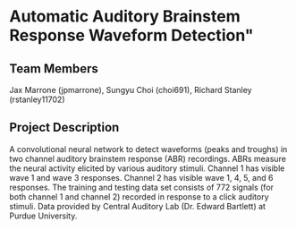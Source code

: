 # Automatic Auditory Brainstem Response Waveform Detection"

## Team Members
Jax Marrone (jpmarrone), Sungyu Choi (choi691), Richard Stanley (rstanley11702)

## Project Description
A convolutional neural network to detect waveforms (peaks and troughs) in two channel auditory brainstem response (ABR) recordings. ABRs measure the neural activity elicited by various auditory stimuli. Channel 1 has visible wave 1 and wave 3 responses. Channel 2 has visible wave 1, 4, 5, and 6 responses. The training and testing data set consists of 772 signals (for both channel 1 and channel 2) recorded in response to a click auditory stimuli. Data provided by Central Auditory Lab (Dr. Edward Bartlett) at Purdue University. 
